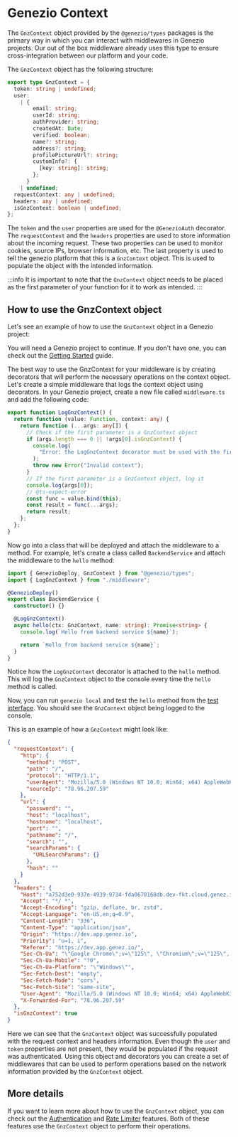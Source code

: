 # Genezio Context

The `GnzContext` object provided by the `@genezio/types` packages is the primary way in which you can interact with middlewares in Genezio projects.
Our out of the box middleware already uses this type to ensure cross-integration between our platform and your code.

The `GnzContext` object has the following structure:

```typescript
export type GnzContext = {
  token: string | undefined;
  user:
    | {
        email: string;
        userId: string;
        authProvider: string;
        createdAt: Date;
        verified: boolean;
        name?: string;
        address?: string;
        profilePictureUrl?: string;
        customInfo?: {
          [key: string]: string;
        };
      }
    | undefined;
  requestContext: any | undefined;
  headers: any | undefined;
  isGnzContext: boolean | undefined;
};
```

The `token` and the `user` properties are used for the `@GenezioAuth` decorator. The `requestContext` and the `headers` properties are used to store information
about the incoming request. These two properties can be used to monitor cookies, source IPs, browser information, etc. The last property is used to tell the genezio platform that this is a `GnzContext` object. This is used to populate the object with the intended information.

:::info
It is important to note that the `GnzContext` object needs to be placed as the first parameter of your function for it to work as intended.
:::

## How to use the GnzContext object

Let's see an example of how to use the `GnzContext` object in a Genezio project:

You will need a Genezio project to continue. If you don't have one, you can check out the [Getting Started](https://genezio.com/docs/getting-started/) guide.

The best way to use the GnzContext for your middleware is by creating decorators that will perform the necessary operations on the context object. Let's create a simple middleware that logs the context object using decorators.
In your Genezio project, create a new file called `middleware.ts` and add the following code:

```typescript title="middleware.ts" showLineNumbers
export function LogGnzContext() {
  return function (value: Function, context: any) {
    return function (...args: any[]) {
      // Check if the first parameter is a GnzContext object
      if (args.length === 0 || !args[0].isGnzContext) {
        console.log(
          "Error: the LogGnzContext decorator must be used with the first parameter being a GnzContext object"
        );
        throw new Error("Invalid context");
      }
      // If the first parameter is a GnzContext object, log it
      console.log(args[0]);
      // @ts-expect-error
      const func = value.bind(this);
      const result = func(...args);
      return result;
    };
  };
}
```

Now go into a class that will be deployed and attach the middleware to a method. For example, let's create a class called `BackendService` and attach the middleware to the `hello` method:

```typescript title="backendService.ts" showLineNumbers
import { GenezioDeploy, GnzContext } from "@genezio/types";
import { LogGnzContext } from "./middleware";

@GenezioDeploy()
export class BackendService {
  constructor() {}

  @LogGnzContext()
  async hello(ctx: GnzContext, name: string): Promise<string> {
    console.log(`Hello from backend service ${name}`);

    return `Hello from backend service ${name}`;
  }
}
```

Notice how the `LogGnzContext` decorator is attached to the `hello` method. This will log the `GnzContext` object to the console every time the `hello` method is called.

Now, you can run `genezio local` and test the `hello` method from the [test interface](/docs/features/testing/). You should see the `GnzContext` object being logged to the console.

This is an example of how a `GnzContext` might look like:

```json
{
  "requestContext": {
    "http": {
      "method": "POST",
      "path": "/",
      "protocol": "HTTP/1.1",
      "userAgent": "Mozilla/5.0 (Windows NT 10.0; Win64; x64) AppleWebKit/537.36 (KHTML, like Gecko) Chrome/125.0.0.0 Safari/537.36",
      "sourceIp": "78.96.207.59"
    },
    "url": {
      "password": "",
      "host": "localhost",
      "hostname": "localhost",
      "port": "",
      "pathname": "/",
      "search": "",
      "searchParams": {
        "URLSearchParams": {}
      },
      "hash": ""
    }
  },
  "headers": {
    "Host": "a752d3e0-937e-4939-9734-fda0670168db.dev-fkt.cloud.genez.io",
    "Accept": "*/ *",
    "Accept-Encoding": "gzip, deflate, br, zstd",
    "Accept-Language": "en-US,en;q=0.9",
    "Content-Length": "336",
    "Content-Type": "application/json",
    "Origin": "https://dev.app.genez.io",
    "Priority": "u=1, i",
    "Referer": "https://dev.app.genez.io/",
    "Sec-Ch-Ua": "\"Google Chrome\";v=\"125\", \"Chromium\";v=\"125\", \"Not.A/Brand\";v=\"24\"",
    "Sec-Ch-Ua-Mobile": "?0",
    "Sec-Ch-Ua-Platform": "\"Windows\"",
    "Sec-Fetch-Dest": "empty",
    "Sec-Fetch-Mode": "cors",
    "Sec-Fetch-Site": "same-site",
    "User-Agent": "Mozilla/5.0 (Windows NT 10.0; Win64; x64) AppleWebKit/537.36 (KHTML, like Gecko) Chrome/125.0.0.0 Safari/537.36",
    "X-Forwarded-For": "78.96.207.59"
  },
  "isGnzContext": true
}
```

Here we can see that the `GnzContext` object was successfully populated with the request context and headers information. Even though the `user` and `token` properties are not present, they would be populated if the request was authenticated. Using this object and decorators you can create a set of middlewares that can be used to perform operations based on the network information provided by the `GnzContext` object.

## More details

If you want to learn more about how to use the `GnzContext` object, you can check out the [Authentication](/docs/features/authentication) and [Rate Limiter](/docs/features/rate-limiter) features. Both of these features use the `GnzContext` object to perform their operations.
